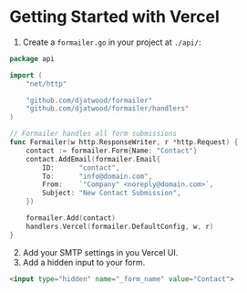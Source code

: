 
# Getting Started with Vercel

1. Create a `formailer.go` in your project at `./api/`:
```go
package api

import (
	"net/http"

	"github.com/djatwood/formailer"
	"github.com/djatwood/formailer/handlers"
)

// Formailer handles all form submissions
func Formailer(w http.ResponseWriter, r *http.Request) {
	contact := formailer.Form{Name: "Contact"}
	contact.AddEmail(formailer.Email{
		ID:      "contact",
		To:      "info@domain.com",
		From:    `"Company" <noreply@domain.com>`,
		Subject: "New Contact Submission",
	})

	formailer.Add(contact)
	handlers.Vercel(formailer.DefaultConfig, w, r)
}
```

2. Add your SMTP settings in you Vercel UI.
3. Add a hidden input to your form.
```html
<input type="hidden" name="_form_name" value="Contact">
```
